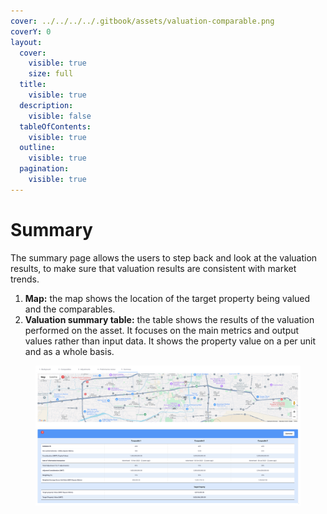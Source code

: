 ```yaml
---
cover: ../../../../.gitbook/assets/valuation-comparable.png
coverY: 0
layout:
  cover:
    visible: true
    size: full
  title:
    visible: true
  description:
    visible: false
  tableOfContents:
    visible: true
  outline:
    visible: true
  pagination:
    visible: true
---
```


# Summary

The summary page allows the users to step back and look at the valuation results, to make sure that valuation results are consistent with market trends.

1. **Map:** the map shows the location of the target property being valued and the comparables.
2. **Valuation summary table:** the table shows the results of the valuation performed on the asset. It focuses on the main metrics and output values rather than input data. It shows the property value on a per unit and as a whole basis.

<figure><img src="../../../../.gitbook/assets/image (65).png" alt=""><figcaption></figcaption></figure>
